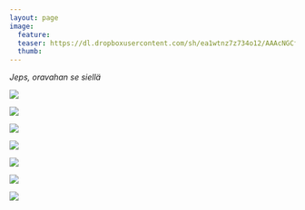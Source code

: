 ```yaml
---
layout: page
image:
  feature:
  teaser: https://dl.dropboxusercontent.com/sh/ea1wtnz7z734o12/AAAcNGCfHDuYYbayC9jDHB-1a/mikin-kuvat/2/DSC32314-245px.jpg
  thumb:
---
```


*Jeps, oravahan se siellä*

[![](https://dl.dropboxusercontent.com/sh/ea1wtnz7z734o12/AABRQ9fPcZy6NmPWvV03jrKya/mikin-kuvat/2/DSC32319-800px.jpg)](https://dl.dropboxusercontent.com/sh/ea1wtnz7z734o12/AAAoWBleoBYe89bLpbO5xiR1a/mikin-kuvat/2/DSC32319.jpg)

[![](https://dl.dropboxusercontent.com/sh/ea1wtnz7z734o12/AABOiT4gQMoisjJeGRxZRlpaa/mikin-kuvat/2/DSC32314-800px.jpg)](https://dl.dropboxusercontent.com/sh/ea1wtnz7z734o12/AAC1etMlfi_qXBDEE_Rlny-Ia/mikin-kuvat/2/DSC32314.jpg)

[![](https://dl.dropboxusercontent.com/sh/ea1wtnz7z734o12/AAAM5jYH86AtY78Qtnubj8Sia/mikin-kuvat/2/DSC32313-800px.jpg)](https://dl.dropboxusercontent.com/sh/ea1wtnz7z734o12/AABRt4NYyW7XVBywwmZaHe0ba/mikin-kuvat/2/DSC32313.jpg)

[![](https://dl.dropboxusercontent.com/sh/ea1wtnz7z734o12/AADNGmw04o0HI9AMelQBiw8Pa/mikin-kuvat/2/DSC32310-800px.jpg)](https://dl.dropboxusercontent.com/sh/ea1wtnz7z734o12/AAAiN0MNeEd0nQXXC3gJaL76a/mikin-kuvat/2/DSC32310.jpg)

[![](https://dl.dropboxusercontent.com/sh/ea1wtnz7z734o12/AADp0MxqVtXdzEKIxpOUC_H-a/mikin-kuvat/2/DSC32274-800px.jpg)](https://dl.dropboxusercontent.com/sh/ea1wtnz7z734o12/AACZ54n0qxO5o-UzMWjoZwvKa/mikin-kuvat/2/DSC32274.jpg)

[![](https://dl.dropboxusercontent.com/sh/ea1wtnz7z734o12/AAA3Nziarr0-FIqmpM0nPJs9a/mikin-kuvat/2/DSC32305-800px.jpg)](https://dl.dropboxusercontent.com/sh/ea1wtnz7z734o12/AADBMn5OsuoGTEn9tBJZuL0ua/mikin-kuvat/2/DSC32305.jpg)

[![](https://dl.dropboxusercontent.com/sh/ea1wtnz7z734o12/AABq6qNKZzCPSDcbsmzUrqNna/mikin-kuvat/2/DSC32283-800px.jpg)](https://dl.dropboxusercontent.com/sh/ea1wtnz7z734o12/AACbCeDBbZpUeKxnaZ8lGCfXa/mikin-kuvat/2/DSC32283.jpg)
